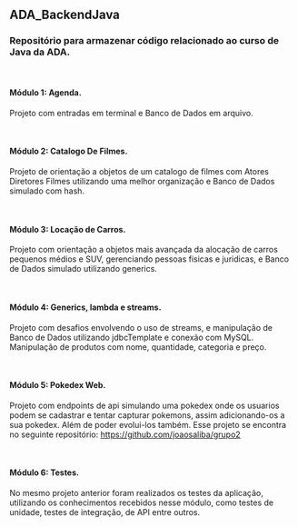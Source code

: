 ## ADA_BackendJava
### Repositório para armazenar código relacionado ao curso de Java da ADA.

<br>

#### Módulo 1: Agenda.
Projeto com entradas em terminal e Banco de Dados em arquivo.

<br>

#### Módulo 2: Catalogo De Filmes.
Projeto de orientação a objetos de um catalogo de filmes com  Atores Diretores Filmes utilizando uma melhor organização e Banco de Dados simulado com hash.

<br>

#### Módulo 3: Locação de Carros.
Projeto com orientação a objetos mais avançada da alocação de carros pequenos médios e SUV, gerenciando pessoas fisicas e juridicas, e Banco de Dados simulado utilizando generics.

<br>

#### Módulo 4: Generics, lambda e streams.
Projeto com desafios envolvendo o uso de streams, e manipulação de Banco de Dados utilizando jdbcTemplate e conexão com MySQL. Manipulação de produtos com nome, quantidade, categoria e preço.

<br>

#### Módulo 5: Pokedex Web.
Projeto com endpoints de api simulando uma pokedex onde os usuarios podem se cadastrar e tentar capturar pokemons, assim adicionando-os a sua pokedex. Além de poder evolui-los também. Esse projeto se encontra no seguinte repositório: https://github.com/joaosaliba/grupo2

<br>

#### Módulo 6: Testes.
No mesmo projeto anterior foram realizados os testes da aplicação, utilizando os conhecimentos recebidos nesse módulo, como testes de unidade, testes de integração, de API entre outros.